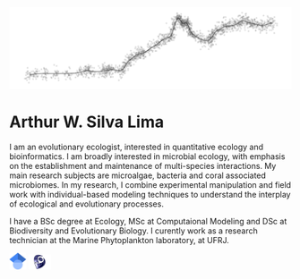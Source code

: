 <img src="Pictures/DoisIrmaos.png" alt="hi" class="inline"/>

# Arthur W. Silva Lima

I am an evolutionary ecologist, interested in quantitative ecology and bioinformatics. I am broadly interested in microbial ecology, with emphasis on the establishment and maintenance of multi-species interactions. My main research subjects are microalgae, bacteria and coral associated microbiomes. In my research, I combine experimental manipulation
and field work with individual-based modeling techniques to understand the interplay of ecological and evolutionary processes.

I have a BSc degree at Ecology, MSc at Computaional Modeling and DSc at Biodiversity and Evolutionary Biology. I curently work as a research technician at the Marine Phytoplankton laboratory, at UFRJ. 

[<img src="Pictures/Google.png" width="30"/>](https://scholar.google.com/citations?user=IRempwYAAAAJ&hl=pt-BR)
[<img src="Pictures/lattes.jpeg" width="40"/>](http://lattes.cnpq.br/0748728586772601)
